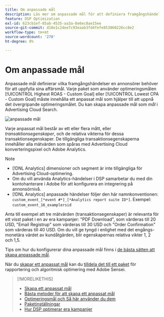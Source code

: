 ```yaml
---
title: Om anpassade mål
description: Läs mer om anpassade mål för att definiera framgångshändelser i paket som är optimerade för det lägsta CPA eller högsta ROAS.
feature: DSP Optimization
exl-id: 623cb1ef-85ab-4535-aa3a-8e6ec8ae15ee
source-git-commit: d10e1c24ee7c93eaab3fd4fefe853860226cc8e2
workflow-type: tm+mt
source-wordcount: '270'
ht-degree: 0%

---
```


# Om anpassade mål

Anpassade mål definierar vilka framgångshändelser en annonsörer behöver för att uppfylla sina affärsmål. Varje paket som använder optimeringsmålen [!UICONTROL Highest ROAS - Custom Goal] eller [!UICONTROL Lowest CPA - Custom Goal] måste innehålla ett anpassat mål som hjälper till att uppnå det övergripande optimeringsmålet. Du kan skapa anpassade mål som *mål* i Advertising Cloud Search.

![anpassade mål](/help/dsp/assets/objective-goals.png)

Varje anpassat mål består av ett eller flera mått, eller *transaktionsegenskaper*, och de relativa vikterna för dessa transaktionsegenskaper. De tillgängliga transaktionsegenskaperna innehåller alla mätvärden som spåras med Advertising Cloud konverteringspixel och Adobe Analytics.

>[!NOTE]
>
>* [!DNL Analytics] dimensioner och segment är inte tillgängliga för Advertising Cloud-optimering.
>* Om du vill använda Analytics-händelser i DSP samarbetar du med din kontohanterare i Adobe för att konfigurera en integrering på annonsörnivå.
>* [!DNL Analytics] anpassade händelser följer den här namnkonventionen:  `custom_event_[*event #*]_[*Analytics report suite ID*]`. Exempel: `custom_event_16_examplersid`


Anta till exempel att tre mätvärden (transaktionsegenskaper) är relevanta för ett visst paket i en av era kampanjer: &quot;PDF Download&quot;, som värderas till 20 USD, &quot;Email Registrup&quot; som värderas till 30 USD och &quot;Order Confirmation&quot; som värderas till 40 USD. Om du vill ge tyngd i enlighet med det engångs-monetära värdet av kundåtgärden, blir egenskapernas relativa vikter 1, 2 och 1,5.

Tips om hur du konfigurerar dina anpassade mål finns i [de bästa sätten att skapa anpassade mål](custom-goal-best-practices.md).

När du [skapar ett anpassat mål](custom-goal-create.md) kan du [tilldela det till ett paket](/help/dsp/campaign-management/packages/package-settings.md) för rapportering och algoritmisk optimering med Adobe Sensei.

>[!MORELIKETHIS]
>
>* [Skapa ett anpassat mål](custom-goal-create.md)
>* [Bästa metoder för att skapa ett anpassat mål](custom-goal-best-practices.md)
>* [Optimeringsmål och Så här använder du dem](optimization-goals.md)
>* [Paketinställningar](/help/dsp/campaign-management/packages/package-settings.md)
> * [Hur DSP optimerar era kampanjer](optimization-how-dsp-optimizes-campaigns.md)

